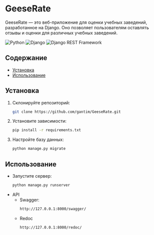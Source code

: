 # GeeseRate

GeeseRate — это веб-приложение для оценки учебных заведений, разработанное на Django. 
Оно позволяет пользователям оставлять отзывы и оценки для различных учебных заведений.

![Python](https://img.shields.io/badge/python-3.12.6-blue)
![Django](https://img.shields.io/badge/Django-5.1.1-green)
![Django REST Framework](https://img.shields.io/badge/DRF-3.15.2-green)

## Содержание
- [Установка](#установка)
- [Использование](#использование)

## Установка

1. Склонируйте репозиторий:
    ```bash
    git clone https://github.com/gantim/GeeseRate.git
2. Установите зависимости:
    ```bash
    pip install -r requirements.txt
3. Настройте базу данных:
    ```bash
    python manage.py migrate

## Использование

- Запустите сервер:
    ```bash
    python manage.py runserver   

- API
  - Swagger:
    ```bash
    http://127.0.0.1:8000/swagger/
  - Redoc
    ```bash
    http://127.0.0.1:8000/redoc/

